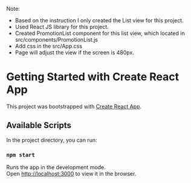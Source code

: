 Note:

- Based on the instruction I only created the List view for this project.
- Used React JS library for this project.
- Created PromotionList component for this list view, which located in src/components/PromotionList.js
- Add css in the src/App.css
- Page will adjust the view if the screen is 480px.

# Getting Started with Create React App

This project was bootstrapped with [Create React App](https://github.com/facebook/create-react-app).

## Available Scripts

In the project directory, you can run:

### `npm start`

Runs the app in the development mode.\
Open [http://localhost:3000](http://localhost:3000) to view it in the browser.
